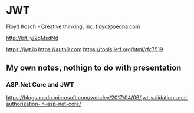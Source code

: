 

# JWT 

Floyd Kosch - Creative thinking, Inc.
floyd@oedna.com

http://bit.ly/2qMsdNd

https://jwt.io
https://auth0.com
https://tools.ietf.org/html/rfc7519


## My own notes, nothign to do with presentation
### ASP.Net Core and JWT
https://blogs.msdn.microsoft.com/webdev/2017/04/06/jwt-validation-and-authorization-in-asp-net-core/



